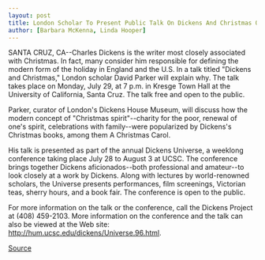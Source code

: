 ```yaml
---
layout: post
title: London Scholar To Present Public Talk On Dickens And Christmas On July 29
author: [Barbara McKenna, Linda Hooper]
---
```


SANTA CRUZ, CA--Charles Dickens is the writer most closely  associated with Christmas. In fact, many consider him responsible  for defining the modern form of the holiday in England and the U.S. In  a talk titled "Dickens and Christmas," London scholar David Parker  will explain why. The talk takes place on Monday, July 29, at 7 p.m.  in Kresge Town Hall at the University of California, Santa Cruz. The  talk free and open to the public.

Parker, curator of London's Dickens House Museum, will  discuss how the modern concept of "Christmas spirit"--charity for  the poor, renewal of one's spirit, celebrations with family--were  popularized by Dickens's Christmas books, among them A Christmas  Carol.

His talk is presented as part of the annual Dickens Universe, a  weeklong conference taking place July 28 to August 3 at UCSC. The  conference brings together Dickens aficionados--both professional  and amateur--to look closely at a work by Dickens. Along with  lectures by world-renowned scholars, the Universe presents  performances, film screenings, Victorian teas, sherry hours, and a  book fair. The conference is open to the public.

For more information on the talk or the conference, call the  Dickens Project at (408) 459-2103. More information on the  conference and the talk can also be viewed at the Web site:  <http://hum.ucsc.edu/dickens/Universe.96.html>.

[Source](http://www1.ucsc.edu/news_events/press_releases/archive/96-97/07-96/070996-London_scholar_pres.html "Permalink to 070996-London_scholar_pres")
